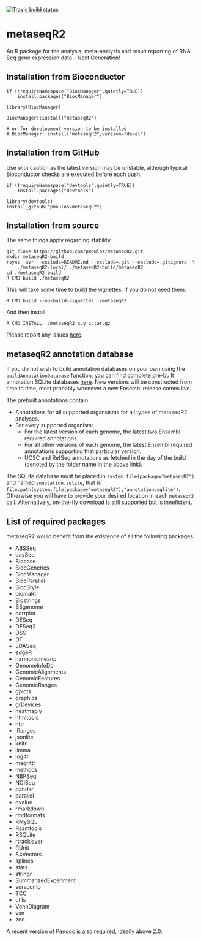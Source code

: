 <!-- badges: start -->
  [![Travis build status](https://travis-ci.com/pmoulos/metaseqR2-local.svg?branch=master)](https://travis-ci.com/pmoulos/metaseqR2-local)
<!-- badges: end -->

# metaseqR2

An R package for the analysis, meta-analysis and result reporting of RNA-Seq 
gene expression data - Next Generation!

## Installation from Bioconductor

```
if (!requireNamespace("BiocManager",quietly=TRUE))
    install.packages("BiocManager")

library(BiocManager)

BiocManager::install("metaseqR2")

# or for development version to be installed
# BiocManager::install("metaseqR2",version="devel")
```

## Installation from GitHub

Use with caution as the latest version may be unstable, although typical
Bioconductor checks are executed before each push.

```
if (!requireNamespace("devtools",quietly=TRUE))
    install.packages("devtools")

library(devtools)
install_github("pmoulos/metaseqR2")
```

## Installation from source

The same things apply regarding stability.

```
git clone https://github.com/pmoulos/metaseqR2.git
mkdir metaseqR2-build
rsync -avr --exclude=README.md --exclude=.git --exclude=.gitignore  \
    ./metaseqR2-local/ ./metaseqR2-build/metaseqR2
cd ./metaseqR2-build
R CMD build ./metaseqR2
```

This will take some time to build the vignettes. If you do not need them:

```
R CMD build --no-build-vignettes ./metaseqR2
```

And then install

```
R CMD INSTALL ./metaseqR2_x.y.z.tar.gz
```

Please report any issues [here](https://github.com/pmoulos/metaseqR2-local/issues). 

## metaseqR2 annotation database

If you do not wish to build annotation databases on your own using the
```buildAnnotationDatabase``` function, you can find complete pre-built 
annotation SQLite databases
[here](https://drive.google.com/drive/folders/15lOY9PBggCcaoohO_0rQTvExXenqah55?usp=sharing). 
New versions will be constructed from time to time, most probably whenever a new
Ensembl release comes live.

The prebuilt annotations contain:

* Annotations for all supported organsisms for all types of metaseqR2 analyses.
* For every supported organism:
  + For the latest version of each genome, the latest two Ensembl required
  annotations.
  + For all other versions of each genome, the latest Ensembl required
  annotations supporting that particular version.
  + UCSC and RefSeq annotations as fetched in the day of the build (denoted
  by the folder name in the above link).
  
The SQLite database must be placed in ```system.file(package="metaseqR2")``` and
named ```annotation.sqlite```, that is
```file.path(system.file(package="metaseqR2"),"annotation.sqlite")```. Otherwise
you will have to provide your desired location in each ```metaseqr2``` call.
Alternatively, on-the-fly download is still supported but is inneficient.

## List of required packages

metaseqR2 would benefit from the existence of all the following packages:

* ABSSeq
* baySeq
* Biobase
* BiocGenerics
* BiocManager
* BiocParallel
* BiocStyle
* biomaRt
* Biostrings
* BSgenome
* corrplot
* DESeq
* DESeq2
* DSS
* DT
* EDASeq
* edgeR
* harmonicmeanp
* GenomeInfoDb
* GenomicAlignments
* GenomicFeatures
* GenomicRanges
* gplots
* graphics
* grDevices
* heatmaply
* htmltools
* httr
* IRanges
* jsonlite
* knitr
* limma
* log4r
* magrittr
* methods
* NBPSeq
* NOISeq
* pander
* parallel
* qvalue
* rmarkdown
* rmdformats
* RMySQL
* Rsamtools
* RSQLite
* rtracklayer
* RUnit
* S4Vectors
* splines
* stats
* stringr
* SummarizedExperiment
* survcomp
* TCC
* utils
* VennDiagram
* vsn
* zoo

A recent version of [Pandoc](https://pandoc.org/) is also required, ideally
above 2.0.

